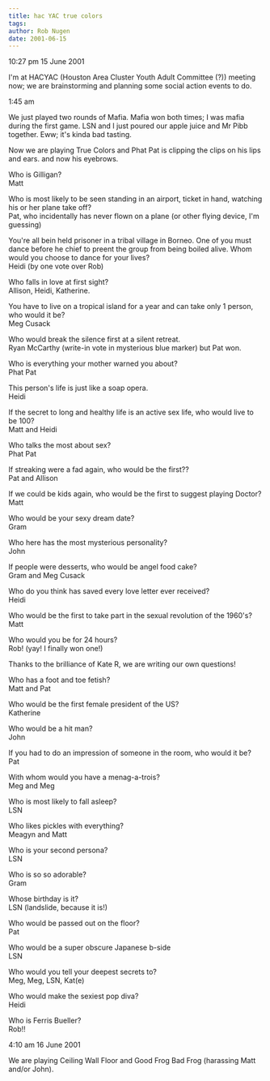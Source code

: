 ```yaml
---
title: hac YAC true colors
tags: 
author: Rob Nugen
date: 2001-06-15
---
```


<p class=date>10:27 pm 15 June 2001</p>

<p>I'm at HACYAC (Houston Area Cluster Youth Adult Committee (?))
meeting now; we are brainstorming and planning some social action
events to do.</p>

<p class=date>1:45 am</p>

<p>We just played two rounds of Mafia.  Mafia won both times; I was
mafia during the first game.  LSN and I just poured our apple juice
and Mr Pibb together.  Eww; it's kinda bad tasting.</p>

<p>Now we are playing True Colors and Phat Pat is clipping the clips
on his lips and ears.  and now his eyebrows.</p>

<p>Who is Gilligan?
<br>Matt</p>

<p>Who is most likely to be seen standing in an airport, ticket in
hand, watching his or her plane take off?  
<br>Pat, who incidentally has never flown on a plane (or other flying
device, I'm guessing)</p>

<p>You're all bein held prisoner in a tribal village in Borneo.  One
of you must dance before he chief to preent the group from being
boiled alive.  Whom would you choose to dance for your lives?
<br>Heidi (by one vote over Rob)</p>

<p>Who falls in love at first sight?
<br>Allison, Heidi, Katherine.</p>

<p>You have to live on a tropical island for a year and can take only
1 person, who would it be?
<br>Meg Cusack</p>

<p>Who would break the silence first at a silent retreat.
<br>Ryan McCarthy (write-in vote in mysterious blue marker) but Pat
won.</p>

<p>Who is everything your mother warned you about?
<br>Phat Pat</p>

<p>This person's life is just like a soap opera.
<br>Heidi</p>

<p>If the secret to long and healthy life is an active sex life, who
would live to be 100?
<br>Matt and Heidi</p>

<p>Who talks the most about sex?
<br>Phat Pat</p>

<p>If streaking were a fad again, who would be the first??
<br>Pat and Allison</p>

<p>If we could be kids again, who would be the first to suggest
playing Doctor?
<br>Matt</p>

<p>Who would be your sexy dream date?
<br>Gram</p>

<p>Who here has the most mysterious personality?
<br>John</p>

<p>If people were desserts, who would be angel food cake?
<br>Gram and Meg Cusack</p>

<p>Who do you think has saved every love letter ever received?
<br>Heidi</p>

<p>Who would be the first to take part in the sexual revolution of the
1960's?
<br>Matt</p>

<p>Who would you be for 24 hours?
<br>Rob!  (yay!  I finally won one!)</p>

<p>Thanks to the brilliance of Kate R, we are writing our own
questions!</p>

<p>Who has a foot and toe fetish?
<br>Matt and Pat</p>

<p>Who would be the first female president of the US?
<br>Katherine</p>

<p>Who would be a hit man?
<br>John</p>

<p>If you had to do an impression of someone in the room, who would it
be?
<br>Pat</p>

<p>With whom would you have a menag-a-trois?
<br>Meg and Meg</p>

<p>Who is most likely to fall asleep?
<br>LSN</p>

<p>Who likes pickles with everything?
<br>Meagyn and Matt</p>

<p>Who is your second persona?
<br>LSN</p>

<p>Who is so so adorable?
<br>Gram</p>

<p>Whose birthday is it?
<br>LSN (landslide, because it is!)</p>

<p>Who would be passed out on the floor?
<br>Pat</p>

<p>Who would be a super obscure Japanese b-side
<br>LSN</p>

<p>Who would you tell your deepest secrets to?
<br>Meg, Meg, LSN, Kat(e)</p>

<p>Who would make the sexiest pop diva?
<br>Heidi</p>

<p>Who is Ferris Bueller?
<br>Rob!!</p>

<p class=date>4:10 am 16 June 2001</p>

<p>We are playing Ceiling Wall Floor and Good Frog Bad Frog (harassing
Matt and/or John).</p>
